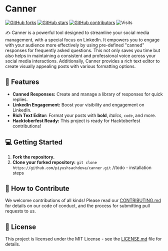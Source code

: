 # Canner

[![GitHub forks](https://img.shields.io/github/forks/piyushsachdeva/canner?style=social)](https://github.com/piyushsachdeva/canner/fork)
[![GitHub stars](https://img.shields.io/github/stars/piyushsachdeva/canner?style=social)](https://github.com/piyushsachdeva/canner/stargazers)
[![GitHub contributors](https://img.shields.io/github/contributors/piyushsachdeva/canner)](https://github.com/piyushsachdeva/canner/graphs/contributors)
![Visits](https://badges.pufler.dev/visits/piyushsachdeva/canner)

✍️ Canner is a powerful tool designed to streamline your social media management, with a special focus on LinkedIn. It empowers you to engage with your audience more effectively by using pre-defined "canned" responses for frequently asked questions. This not only saves you time but also helps in maintaining a consistent and professional voice across your social media interactions. Additionally, Canner provides a rich text editor to create visually appealing posts with various formatting options.

## 🚀 Features

* **Canned Responses:** Create and manage a library of responses for quick replies.
* **LinkedIn Engagement:** Boost your visibility and engagement on LinkedIn.
* **Rich Text Editor:** Format your posts with **bold**, *italics*, `code`, and more.
* **Hacktoberfest Ready:** This project is ready for Hacktoberfest contributions!

## 💻 Getting Started

1.  **Fork the repository.**
2.  **Clone your forked repository:** `git clone https://github.com/piyushsachdeva/canner.git`
//todo - installation steps

## 🙌 How to Contribute

We welcome contributions of all kinds! Please read our [CONTRIBUTING.md](CONTRIBUTING.md) for details on our code of conduct, and the process for submitting pull requests to us.

## 📜 License

This project is licensed under the MIT License - see the [LICENSE.md](LICENSE.md) file for details.
